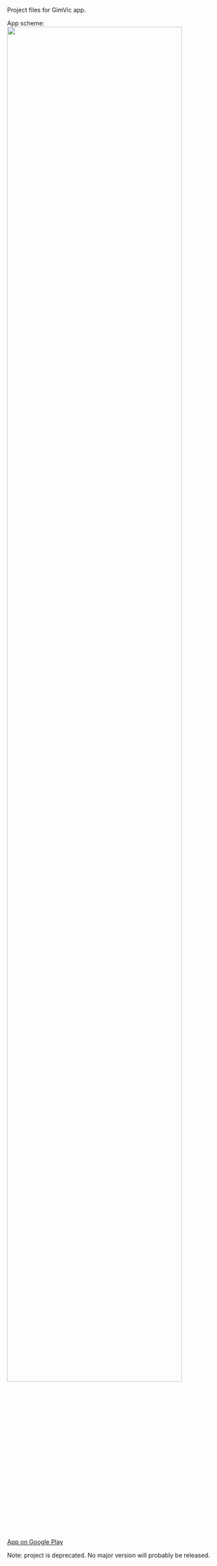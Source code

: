 Project files for GimVic app.

App scheme:<br>
<img width="90%" src="https://github.com/zigapk/GimVic-suplence-android/blob/master/graphics/scheme.png"/>

<a href="https://play.google.com/store/apps/details?id=com.zigapk.gimvic.suplence">App on Google Play</a>

Note: project is deprecated. No major version will probably be released.
